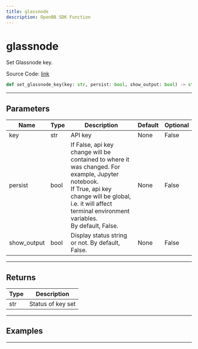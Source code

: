 ```yaml
---
title: glassnode
description: OpenBB SDK Function
---
```


# glassnode

Set Glassnode key.

Source Code: [link](https://github.com/OpenBB-finance/OpenBBTerminal/tree/main/openbb_terminal/keys_model.py#L1635)

```python
def set_glassnode_key(key: str, persist: bool, show_output: bool) -> str
```
---

## Parameters

| Name | Type | Description | Default | Optional |
| ---- | ---- | ----------- | ------- | -------- |
| key | str | API key | None | False |
| persist | bool | If False, api key change will be contained to where it was changed. For example, Jupyter notebook.<br/>If True, api key change will be global, i.e. it will affect terminal environment variables.<br/>By default, False. | None | False |
| show_output | bool | Display status string or not. By default, False. | None | False |

---

## Returns

| Type | Description |
| ---- | ----------- |
| str | Status of key set |

---

## Examples

---

